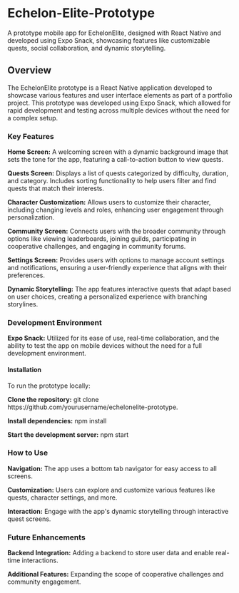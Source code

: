 <h1>Echelon-Elite-Prototype</h1>
A prototype mobile app for EchelonElite, designed with React Native and developed using Expo Snack, showcasing features like customizable quests, social collaboration, and dynamic storytelling.

<h2>Overview</h2>
<p>The EchelonElite prototype is a React Native application developed to showcase various features and user interface elements as part of a portfolio project. This prototype was developed using Expo Snack, which allowed for rapid development and testing across multiple devices without the need for a complex setup.</p>

<h3>Key Features</h3>
<p><b>Home Screen:</b> A welcoming screen with a dynamic background image that sets the tone for the app, featuring a call-to-action button to view quests.</p>

<p><b>Quests Screen:</b> Displays a list of quests categorized by difficulty, duration, and category. Includes sorting functionality to help users filter and find quests that match their interests.</p>

<p><b>Character Customization:</b> Allows users to customize their character, including changing levels and roles, enhancing user engagement through personalization.</p>

<p><b>Community Screen:</b> Connects users with the broader community through options like viewing leaderboards, joining guilds, participating in cooperative challenges, and engaging in community forums.</p>

<p><b>Settings Screen:</b> Provides users with options to manage account settings and notifications, ensuring a user-friendly experience that aligns with their preferences.</p>

<p><b>Dynamic Storytelling:</b> The app features interactive quests that adapt based on user choices, creating a personalized experience with branching storylines.</p>

<h3>Development Environment</h3>
<p><b>Expo Snack:</b> Utilized for its ease of use, real-time collaboration, and the ability to test the app on mobile devices without the need for a full development environment.</p>

<p><h4>Installation</h4></p>
<p>To run the prototype locally:</p>

<p><b>Clone the repository:</b> git clone https://github.com/yourusername/echelonelite-prototype.</p>
<p><b>Install dependencies:</b> npm install</p>
<p><b>Start the development server:</b> npm start</p>

<h3>How to Use</h3>
<p><b>Navigation:</b> The app uses a bottom tab navigator for easy access to all screens.</p>
<p><b>Customization:</b> Users can explore and customize various features like quests, character settings, and more.</p>
<p><b>Interaction:</b> Engage with the app's dynamic storytelling through interactive quest screens.</p>

<h3>Future Enhancements</h3>
<p><b>Backend Integration:</b> Adding a backend to store user data and enable real-time interactions.</p>
<p><b>Additional Features:</b> Expanding the scope of cooperative challenges and community engagement.</p>

